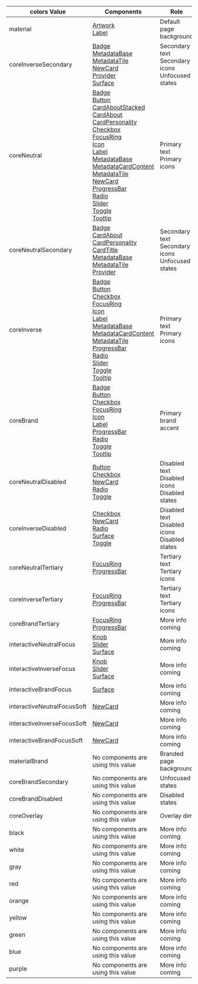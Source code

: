colors Value | Components | Role 
--------|--------|--------
material | [Artwork](../?path=/docs/elements-artwork--basic)<br>[Label](../?path=/docs/elements-label--basic)|Default page background
coreInverseSecondary | [Badge](../?path=/docs/elements-badge--text)<br>[MetadataBase](../?path=/docs/elements-metadatabase--basic)<br>[MetadataTile](../?path=/docs/elements-metadatatile--basic)<br>[NewCard](../?path=/docs/patterns-newcard--base)<br>[Provider](../?path=/docs/elements-provider--basic)<br>[Surface](../?path=/docs/elements-surface--basic)|Secondary text <br> Secondary icons <br> Unfocused states
coreNeutral | [Badge](../?path=/docs/elements-badge--text)<br>[Button](../?path=/docs/elements-button-themed--basic)<br>[CardAboutStacked](../?path=/docs/patterns-CardAboutStacked--about-stacked-cards)<br>[CardAbout](../?path=/docs/patterns-CardAbout--about-cards)<br>[CardPersonality](../?path=/docs/patterns-cardpersonality--base)<br>[Checkbox](../?path=/docs/elements-checkbox--basic)<br>[FocusRing](../?path=/docs/elements-focusring--basic)<br>[Icon](../?path=/docs/elements-icon--basic)<br>[Label](../?path=/docs/elements-label--basic)<br>[MetadataBase](../?path=/docs/elements-metadatabase--basic)<br>[MetadataCardContent](../?path=/docs/elements-metadatacardcontent--basic)<br>[MetadataTile](../?path=/docs/elements-metadatatile--basic)<br>[NewCard](../?path=/docs/patterns-newcard--base)<br>[ProgressBar](../?path=/docs/elements-progressbar--basic)<br>[Radio](../?path=/docs/elements-radio--basic)<br>[Slider](../?path=/docs/elements-slider--basic)<br>[Toggle](../?path=/docs/elements-toggle--basic)<br>[Tooltip](../?path=/docs/elements-tooltip--basic)|Primary text <br> Primary icons
coreNeutralSecondary | [Badge](../?path=/docs/elements-badge--text)<br>[CardAbout](../?path=/docs/patterns-CardAbout--about-cards)<br>[CardPersonality](../?path=/docs/patterns-cardpersonality--base)<br>[CardTitle](../?path=/docs/patterns-cardtitle--title-and-description)<br>[MetadataBase](../?path=/docs/elements-metadatabase--basic)<br>[MetadataTile](../?path=/docs/elements-metadatatile--basic)<br>[Provider](../?path=/docs/elements-provider--basic)|Secondary text <br> Secondary icons <br> Unfocused states
coreInverse | [Badge](../?path=/docs/elements-badge--text)<br>[Button](../?path=/docs/elements-button-themed--basic)<br>[Checkbox](../?path=/docs/elements-checkbox--basic)<br>[FocusRing](../?path=/docs/elements-focusring--basic)<br>[Icon](../?path=/docs/elements-icon--basic)<br>[Label](../?path=/docs/elements-label--basic)<br>[MetadataBase](../?path=/docs/elements-metadatabase--basic)<br>[MetadataCardContent](../?path=/docs/elements-metadatacardcontent--basic)<br>[MetadataTile](../?path=/docs/elements-metadatatile--basic)<br>[ProgressBar](../?path=/docs/elements-progressbar--basic)<br>[Radio](../?path=/docs/elements-radio--basic)<br>[Slider](../?path=/docs/elements-slider--basic)<br>[Toggle](../?path=/docs/elements-toggle--basic)<br>[Tooltip](../?path=/docs/elements-tooltip--basic)|Primary text <br> Primary icons
coreBrand | [Badge](../?path=/docs/elements-badge--text)<br>[Button](../?path=/docs/elements-button-themed--basic)<br>[Checkbox](../?path=/docs/elements-checkbox--basic)<br>[FocusRing](../?path=/docs/elements-focusring--basic)<br>[Icon](../?path=/docs/elements-icon--basic)<br>[Label](../?path=/docs/elements-label--basic)<br>[ProgressBar](../?path=/docs/elements-progressbar--basic)<br>[Radio](../?path=/docs/elements-radio--basic)<br>[Toggle](../?path=/docs/elements-toggle--basic)<br>[Tooltip](../?path=/docs/elements-tooltip--basic)|Primary brand accent
coreNeutralDisabled | [Button](../?path=/docs/elements-button-themed--basic)<br>[Checkbox](../?path=/docs/elements-checkbox--basic)<br>[NewCard](../?path=/docs/patterns-newcard--base)<br>[Radio](../?path=/docs/elements-radio--basic)<br>[Toggle](../?path=/docs/elements-toggle--basic)|Disabled text <br> Disabled icons <br> Disabled states
coreInverseDisabled | [Checkbox](../?path=/docs/elements-checkbox--basic)<br>[NewCard](../?path=/docs/patterns-newcard--base)<br>[Radio](../?path=/docs/elements-radio--basic)<br>[Surface](../?path=/docs/elements-surface--basic)<br>[Toggle](../?path=/docs/elements-toggle--basic)|Disabled text <br> Disabled icons <br> Disabled states
coreNeutralTertiary | [FocusRing](../?path=/docs/elements-focusring--basic)<br>[ProgressBar](../?path=/docs/elements-progressbar--basic)|Tertiary text <br> Tertiary icons
coreInverseTertiary | [FocusRing](../?path=/docs/elements-focusring--basic)<br>[ProgressBar](../?path=/docs/elements-progressbar--basic)|Tertiary text <br> Tertiary icons
coreBrandTertiary | [FocusRing](../?path=/docs/elements-focusring--basic)<br>[ProgressBar](../?path=/docs/elements-progressbar--basic)|More info coming
interactiveNeutralFocus | [Knob](../?path=/docs/elements-knob--basic)<br>[Slider](../?path=/docs/elements-slider--basic)<br>[Surface](../?path=/docs/elements-surface--basic)|More info coming
interactiveInverseFocus | [Knob](../?path=/docs/elements-knob--basic)<br>[Slider](../?path=/docs/elements-slider--basic)<br>[Surface](../?path=/docs/elements-surface--basic)|More info coming
interactiveBrandFocus | [Surface](../?path=/docs/elements-surface--basic)|More info coming
interactiveNeutralFocusSoft | [NewCard](../?path=/docs/patterns-newcard--base)|More info coming
interactiveInverseFocusSoft | [NewCard](../?path=/docs/patterns-newcard--base)|More info coming
interactiveBrandFocusSoft | [NewCard](../?path=/docs/patterns-newcard--base)|More info coming
materialBrand | No components are using this value |Branded page background
coreBrandSecondary | No components are using this value |Unfocused states
coreBrandDisabled | No components are using this value |Disabled states
coreOverlay | No components are using this value |Overlay dim
black | No components are using this value |More info coming
white | No components are using this value |More info coming
gray | No components are using this value |More info coming
red | No components are using this value |More info coming
orange | No components are using this value |More info coming
yellow | No components are using this value |More info coming
green | No components are using this value |More info coming
blue | No components are using this value |More info coming
purple | No components are using this value |More info coming
